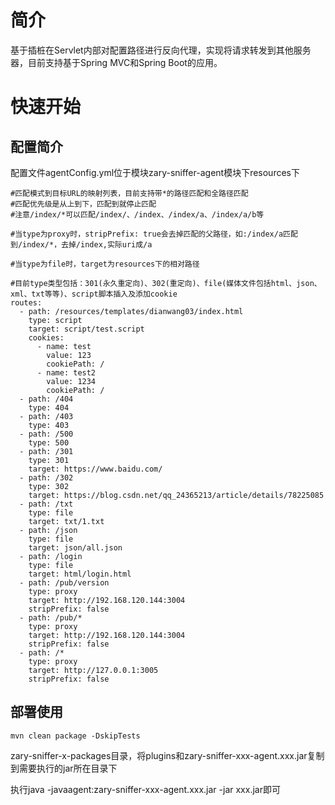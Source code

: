 # 简介

基于插桩在Servlet内部对配置路径进行反向代理，实现将请求转发到其他服务器，目前支持基于Spring MVC和Spring Boot的应用。

# 快速开始

## 配置简介
配置文件agentConfig.yml位于模块zary-sniffer-agent模块下resources下
```shell
#匹配模式到目标URL的映射列表，目前支持带*的路径匹配和全路径匹配
#匹配优先级是从上到下，匹配到就停止匹配
#注意/index/*可以匹配/index/、/index、/index/a、/index/a/b等

#当type为proxy时，stripPrefix: true会去掉匹配的父路径，如:/index/a匹配到/index/*，去掉/index,实际uri成/a

#当type为file时，target为resources下的相对路径

#目前type类型包括：301(永久重定向)、302(重定向)、file(媒体文件包括html、json、xml、txt等等)、script脚本插入及添加cookie
routes:
  - path: /resources/templates/dianwang03/index.html
    type: script
    target: script/test.script
    cookies:
      - name: test
        value: 123
        cookiePath: /
      - name: test2
        value: 1234
        cookiePath: /
  - path: /404
    type: 404
  - path: /403
    type: 403
  - path: /500
    type: 500
  - path: /301
    type: 301
    target: https://www.baidu.com/
  - path: /302
    type: 302
    target: https://blog.csdn.net/qq_24365213/article/details/78225085
  - path: /txt
    type: file
    target: txt/1.txt
  - path: /json
    type: file
    target: json/all.json
  - path: /login
    type: file
    target: html/login.html
  - path: /pub/version
    type: proxy
    target: http://192.168.120.144:3004
    stripPrefix: false
  - path: /pub/*
    type: proxy
    target: http://192.168.120.144:3004
    stripPrefix: false
  - path: /*
    type: proxy
    target: http://127.0.0.1:3005
    stripPrefix: false

```



## 部署使用
```shell
mvn clean package -DskipTests
```
zary-sniffer-x-packages目录，将plugins和zary-sniffer-xxx-agent.xxx.jar复制到需要执行的jar所在目录下

执行java -javaagent:zary-sniffer-xxx-agent.xxx.jar -jar xxx.jar即可